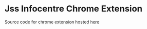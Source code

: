 # Jss Infocentre Chrome Extension

Source code for chrome extension hosted [here](https://chrome.google.com/webstore/detail/jss-infoconnect/bjbhieinmkegiklnnkgjmpknemglnafm)
